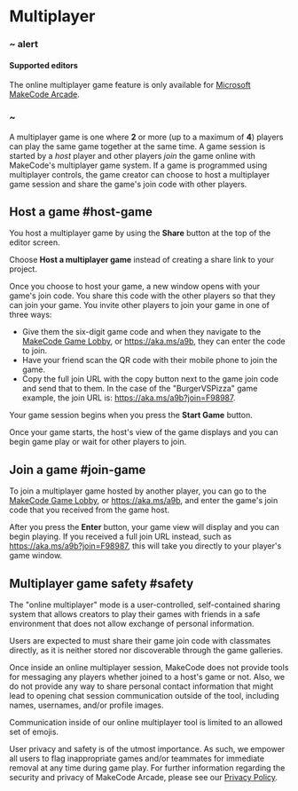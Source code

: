 # Multiplayer

### ~ alert

#### Supported editors

The online multiplayer game feature is only available for [Microsoft MakeCode Arcade](https://arcade.makecode.com).

### ~

A multiplayer game is one where **2** or more (up to a maximum of **4**) players can play the same game together at the same time. A game session is started by a _host_ player and other players _join_ the game online with MakeCode's multiplayer game system. If a game is programmed using multiplayer controls, the game creator can choose to host a multiplayer game session and share the game's join code with other players.

## Host a game #host-game

You host a multiplayer game by using the **Share** button at the top of the editor screen.

Choose **Host a multiplayer game** instead of creating a share link to your project.

Once you choose to host your game, a new window opens with your game's join code. You share this code with the other players so that they can join your game. You invite other players to join your game in one of three ways:

* Give them the six-digit game code and when they navigate to the [MakeCode Game Lobby](https://aka.ms/a9b), or https://aka.ms/a9b, they can enter the code to join.
* Have your friend scan the QR code with their mobile phone to join the game.
* Copy the full join URL with the copy button next to the game join code and send that to them. In the case of the "BurgerVSPizza" game example, the join URL is: https://aka.ms/a9b?join=F98987.

Your game session begins when you press the **Start Game** button.

Once your game starts, the host's view of the game displays and you can begin game play or wait for other players to join.

## Join a game #join-game

To join a multiplayer game hosted by another player, you can go to the [MakeCode Game Lobby](https://aka.ms/a9b), or https://aka.ms/a9b, and enter the game's join code that you received from the game host.

After you press the **Enter** button, your game view will display and you can begin playing. If you received a full join URL instead, such as https://aka.ms/a9b?join=F98987, this will take you directly to your player's game window.

## Multiplayer game safety #safety

The "online multiplayer" mode is a user-controlled, self-contained sharing system that allows creators to play their games with friends in a safe environment that does not allow exchange of personal information.

Users are expected to must share their game join code with classmates directly, as it is neither stored nor discoverable through the game galleries.

Once inside an online multiplayer session, MakeCode does not provide tools for messaging any players whether joined to a host's game or not. Also, we do not provide any way to share personal contact information that might lead to opening chat session communication outside of the tool, including names, usernames, and/or profile images.

Communication inside of our online multiplayer tool is limited to an allowed set of emojis.

User privacy and safety is of the utmost importance. As such, we empower all users to flag inappropriate games and/or teammates for immediate removal    at any time during game play. 
For further information regarding the security and privacy of MakeCode Arcade, please see our [Privacy Policy](https://privacy.microsoft.com/en-us/privacystatement).

